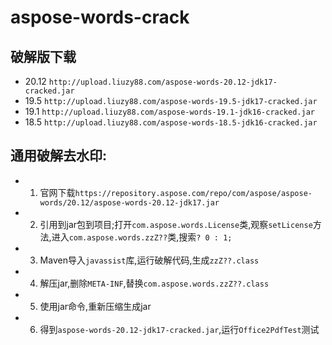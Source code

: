 # aspose-words-crack

## 破解版下载

- 20.12 `http://upload.liuzy88.com/aspose-words-20.12-jdk17-cracked.jar`
- 19.5 `http://upload.liuzy88.com/aspose-words-19.5-jdk17-cracked.jar`
- 19.1 `http://upload.liuzy88.com/aspose-words-19.1-jdk16-cracked.jar`
- 18.5 `http://upload.liuzy88.com/aspose-words-18.5-jdk16-cracked.jar`

## 通用破解去水印:

- 1. 官网下载`https://repository.aspose.com/repo/com/aspose/aspose-words/20.12/aspose-words-20.12-jdk17.jar`
- 2. 引用到jar包到项目;打开`com.aspose.words.License`类,观察`setLicense`方法,进入`com.aspose.words.zzZ??`类,搜索`? 0 : 1;`
- 3. Maven导入`javassist`库,运行破解代码,生成`zzZ??.class`
- 4. 解压jar,删除`META-INF`,替换`com.aspose.words.zzZ??.class`
- 5. 使用jar命令,重新压缩生成jar
- 6. 得到`aspose-words-20.12-jdk17-cracked.jar`,运行`Office2PdfTest`测试

